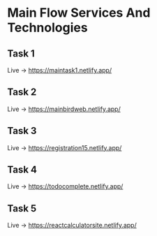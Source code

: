# Main Flow Services And Technologies 
## Task 1
Live -> https://maintask1.netlify.app/
## Task 2
Live -> https://mainbirdweb.netlify.app/
## Task 3
Live -> https://registration15.netlify.app/
## Task 4
Live -> https://todocomplete.netlify.app/
## Task 5
Live -> https://reactcalculatorsite.netlify.app/
